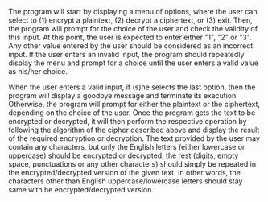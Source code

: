 The program will start by displaying a menu of options, where the user can select to (1) encrypt a plaintext, (2) decrypt a ciphertext, or (3) exit. Then, the program will prompt for the choice of the user and check the validity of this input. At this point, the user is expected to enter either "1", "2" or "3". Any other value entered by the user should be considered as an incorrect input. If the user enters an invalid input, the program should repeatedly display the menu and prompt for a choice until the user enters a valid value as his/her choice. 

When the user enters a valid input, if (s)he selects the last option, then the program will display a goodbye message and terminate its execution. Otherwise, the program will prompt for either the plaintext or the ciphertext, depending on the choice of the user. Once the program gets the text to be encrypted or decrypted, it will then perform the respective operation by following the algorithm of the cipher described above and display the result of the required encryption or decryption. The text provided by the user may contain any characters, but only the English letters (either lowercase or uppercase) should be encrypted or decrypted, the rest (digits, empty space, punctuations or any other characters) should simply be repeated in the encrypted/decrypted version of the given text. In other words, the characters other than English uppercase/lowercase letters should stay same with he encrypted/decrypted version.
